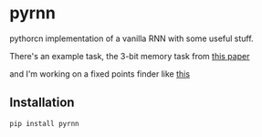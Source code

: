 # pyrnn
pythorcn implementation of a vanilla RNN with some useful stuff.

There's an example task, the 3-bit memory task from [this paper](https://pubmed.ncbi.nlm.nih.gov/23272922/)

and I'm working on a fixed points finder like [this](https://github.com/mattgolub/fixed-point-finder)

## Installation
```
pip install pyrnn
```


